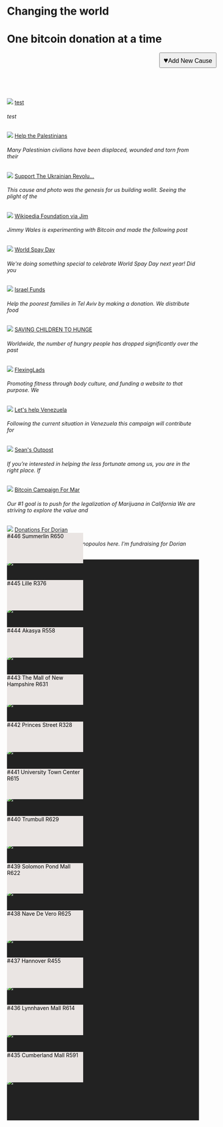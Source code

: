 <!DOCTYPE html>
<html>
<head lang="en">
    <meta charset="UTF-8">
    <title>Vazifa</title>
    <link href="css/bootstrap.css" rel="stylesheet">
    <script src="js/jquery.js"></script>
    <script src="js/bootstrap.js"></script>
    <style>
        #knopka {
            height: 40px;
            vertical-align: middle;
            width: 150px;
        }
        .img-container p{
        width: 200px;
        background-color: #eae5e3;
        color: #000000;
        min-height: 80px;
        position: relative;
        top: -100px;
        }
    </style>
</head>
<body>
    <div class="row">
    <div class="col-md-12">
    <h1 class="text-center">Changing the world</h1>
    <h1 class="text-center">One bitcoin donation at a time</h1>
    <div style="margin-left: 400px;padding-bottom: 80px">
        <button style="display: inherit;" id="knopka" type="button" class="btn btn-primary btn-block"><span style="font-size:20px"/>&hearts;<span style="font-size: 16px"/>Add New Cause</button>
    </div>
    </div>
    </div>
<div class="container">
    <div class="row">
        <div class="col-md-3">
            <img src="1.jpg" />
            <a href="#">test</a>
            <h6>test</h6>
        </div>
        <div class="col-md-3">
            <img src="2.jpg" />
            <a href="#">Help the Palestinians</a>
            <h6>Many Palestinian civilians have been displaced, wounded and torn from their </h6>
        </div>
        <div class="col-md-3">
            <img src="4.jpg" />
            <a href="#">Support The Ukrainian Revolu...</a>
            <h6>This cause and photo was the genesis for us building wollit. Seeing the plight of the </h6>
        </div>
        <div class="col-md-3">
            <img src="5.jpg" />
            <a href="#">Wikipedia Foundation via Jim</a>
            <h6>Jimmy Wales is experimenting with Bitcoin and made the following post </h6>
        </div>
        </div>
        <div class="row">
        <div class="col-md-3">
            <img src="6.jpg" />
            <a href="#">World Spay Day</a>
            <h6>We're doing something special to celebrate World Spay Day next year! Did you  </h6>
        </div>
        <div class="col-md-3">
            <img src="7.jpg" />
            <a href="#">Israel Funds</a>
            <h6>Help the poorest families in Tel Aviv by making a donation. We distribute food </h6>
        </div>
        <div class="col-md-3">
            <img src="8.jpg" />
            <a href="#">SAVING CHILDREN TO HUNGE</a>
            <h6>Worldwide, the number of hungry people has dropped significantly over the past </h6>
        </div>
        <div class="col-md-3">
            <img src="9.jpg" />
            <a href="#">FlexingLads</a>
            <h6>Promoting fitness through body culture, and funding a website to that purpose. We </h6>
        </div>
         </div>
        <div class="col-md-3">
            <img src="10.jpg" />
            <a href="#">Let's help Venezuela</a>
            <h6>Following the current situation in Venezuela this campaign will contribute for </h6>
        </div>
        <div class="col-md-3">
            <img src="11.jpg" />
            <a href="#">Sean's Outpost</a>
            <h6>If you’re interested in helping the less fortunate among us, you are in the right place. If  </h6>
        </div>
        <div class="col-md-3">
            <img src="12.jpg" />
            <a href="#">Bitcoin Campaign For Mar</a>
            <h6>Our #1 goal is to push for the legalization of Marijuana in California We are striving to explore the value and </h6>
        </div>
        <div class="col-md-3">
            <img src="13.jpg" />
            <a href="#">Donations For Dorian</a>
            <h6>Hi everyone, Andreas M. Antonopoulos here. I'm fundraising for Dorian </h6>
        </div>
    </div>
    <div class="container" style="background-color: #222">
    <div class="row">
        <div class="img-container">
        <div class="col-md-4">
            <img src="summerlin_hero.jpg">
            <p>#446 Summerlin R650</p>
        </div>
        </div>
        <div class="img-container">
            <div class="col-md-4">
                <img src="lille_hero.jpg">
                <p>#445 Lille R376</p>
            </div>
        </div>
        <div class="img-container">
            <div class="col-md-4">
                <img src="akasya_hero.jpg" style="display: inline-block">
                <p>#444 Akasya R558</p>
            </div>
        </div>
        <div class="img-container">
            <div class="col-md-4">
                <img src="themallofnewhampshire_hero.jpg">
                <p>#443 The Mall of New Hampshire R631</p>
            </div>
        </div>
        <div class="img-container">
            <div class="col-md-4">
                <img src="princesstreet_hero.jpg">
                <p>#442 Princes Street R328</p>
            </div>
        </div>
        <div class="img-container">
            <div class="col-md-4">
                <img src="universitytowncenter_hero.jpg">
                <p>#441 University Town Center R615</p>
            </div>
        </div>
        <div class="img-container">
            <div class="col-md-4">
                <img src="trumbull_hero.jpg">
                <p>#440 Trumbull R629</p>
            </div>
        </div>
        <div class="img-container">
            <div class="col-md-4">
                <img src="solomonpondmall_hero.jpg">
                <p>#439 Solomon Pond Mall R622</p>
            </div>
        </div>
        <div class="img-container">
            <div class="col-md-4">
                <img src="navedevero_hero.jpg">
                <p>#438 Nave De Vero R625</p>
            </div>
        </div>
        <div class="img-container">
            <div class="col-md-4">
                <img src="hannover_hero.jpg">
                <p>#437 Hannover R455</p>
            </div>
        </div>
        <div class="img-container">
            <div class="col-md-4">
                <img src="lynnhavenmall_hero.jpg">
                <p>#436 Lynnhaven Mall R614</p>
            </div>
        </div>
        <div class="img-container">
            <div class="col-md-4">
                <img src="cumberlandmall_hero.jpg">
                <p>#435 Cumberland Mall R591</p>
            </div>
        </div>
        </div>
    </div>
</body>
</html>
